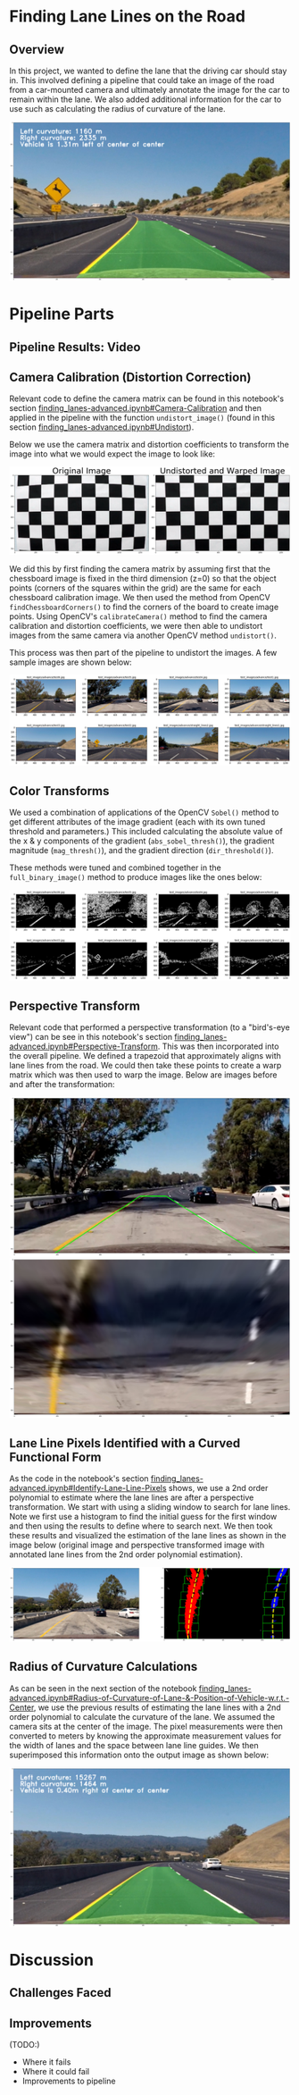 # Finding Lane Lines on the Road

## Overview

In this project, we wanted to define the lane that the driving car should stay in. This involved defining a pipeline that could take an image of the road from a car-mounted camera and ultimately annotate the image for the car to remain within the lane. We also added additional information for the car to use such as calculating the radius of curvature of the lane.

![Annotated image of road via the pipeline](images/example-lane_lines_complete.png)


# Pipeline Parts


## Pipeline Results: Video


## Camera Calibration (Distortion Correction)

Relevant code to define the camera matrix can be found in this notebook's section [finding_lanes-advanced.ipynb#Camera-Calibration](finding_lanes-advanced.ipynb#Camera-Calibration) and then applied in the pipeline with the function `undistort_image()` (found in this section [finding_lanes-advanced.ipynb#Undistort](finding_lanes-advanced.ipynb#Undistort)).

Below we use the camera matrix and distortion coefficients to transform the image into what we would expect the image to look like:

![Checkerboard comparison of distortion correction](images/example-distortion_correction.png)

We did this by first finding the camera matrix by assuming first that the chessboard image is fixed in the third dimension (z=0) so that the object points (corners of the squares within the grid) are the same for each chessboard calibration image. We then used the method from OpenCV `findChessboardCorners()` to find the corners of the board to create image points. Using OpenCV's `calibrateCamera()` method to find the camera calibration and distortion coefficients, we were then able to undistort images from the same camera via another OpenCV method `undistort()`.

This process was then part of the pipeline to undistort the images. A few sample images are shown below:

![Grid of undistorted image](images/example-distortion_correction-test_images.png)

## Color Transforms

We used a combination of applications of the OpenCV `Sobel()` method to get different attributes of the image gradient (each with its own tuned threshold and parameters.) This included calculating the absolute value of the x & y components of the gradient (`abs_sobel_thresh()`), the gradient magnitude (`mag_thresh()`), and the gradient direction (`dir_threshold()`).

These methods were tuned and combined together in the `full_binary_image()` method to produce images like the ones below:


![Several binary images after transform](images/example-binary_images.png)


## Perspective Transform

Relevant code that performed a perspective transformation (to a "bird's-eye view") can be see in this notebook's section [finding_lanes-advanced.ipynb#Perspective-Transform](finding_lanes-advanced.ipynb#Perspective-Transform). This was then incorporated into the overall pipeline. We defined a trapezoid that approximately aligns with lane lines from the road. We could then take these points to create a warp matrix which was then used to warp the image. Below are images before and after the transformation:

![Undistorted image with annotated lines of expected lane lines](images/example-perspective_transform-undistorted.png)
![Distorted "bird's eye" view of the previous image](images/example-perspective_transform-warped.png)


## Lane Line Pixels Identified with a Curved Functional Form

As the code in the notebook's section [finding_lanes-advanced.ipynb#Identify-Lane-Line-Pixels](finding_lanes-advanced.ipynb#Identify-Lane-Line-Pixels) shows, we use a 2nd order polynomial to estimate where the lane lines are after a perspective transformation. We start with using a sliding window to search for lane lines. Note we first use a histogram to find the initial guess for the first window and then using the results to define where to search next. We then took these results and visualized the estimation of the lane lines as shown in the image below (original image and perspective transformed image with annotated lane lines from the 2nd order polynomial estimation).

![Pair of images showing the lane line pixels being identified](images/example-rectified_lane_lines.png)


## Radius of Curvature Calculations

As can be seen in the next section of the notebook [finding_lanes-advanced.ipynb#Radius-of-Curvature-of-Lane-&-Position-of-Vehicle-w.r.t.-Center](finding_lanes-advanced.ipynb#Radius-of-Curvature-of-Lane-&-Position-of-Vehicle-w.r.t.-Center), we use the previous results of estimating the lane lines with a 2nd order polynomial to calculate the curvature of the lane. We assumed the camera sits at the center of the image. The pixel measurements were then converted to meters by knowing the approximate measurement values for the width of lanes and the space between lane line guides. We then superimposed this information onto the output image as shown below:

![Top left shows curvature calculations](images/example-radius_of_curvature.png)


# Discussion

## Challenges Faced

## Improvements
(TODO:)
- Where it fails
- Where it could fail
- Improvements to pipeline